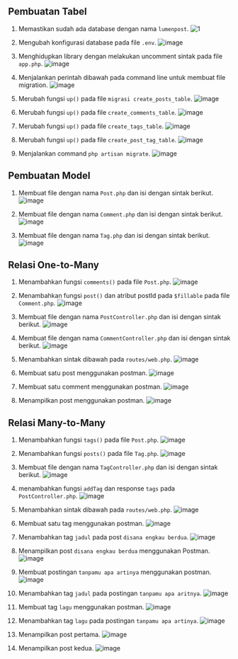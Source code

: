 ## Pembuatan Tabel
1. Memastikan sudah ada database dengan nama `lumenpost`.
![1](https://github.com/FarhanHaf/PEMIN/assets/103462399/5154f7be-2af5-4b89-96c2-314a168cab08)

2. Mengubah konfigurasi database pada file `.env`.
![image](https://github.com/FarhanHaf/PEMIN/assets/103462399/2710bd6f-881d-4e6e-8d8a-7e414c9de12c)

3. Menghidupkan library dengan melakukan uncomment sintak pada file `app.php`.
![image](https://github.com/FarhanHaf/PEMIN/assets/103462399/d2548e31-bf08-45ff-80bf-fc324376e6e1)

4. Menjalankan perintah dibawah pada command line untuk membuat file migration.
![image](https://github.com/FarhanHaf/PEMIN/assets/103462399/dff4e7b9-6569-4c07-8024-4b39fa4ae795)

5. Merubah fungsi `up()` pada file `migrasi create_posts_table`.
![image](https://github.com/FarhanHaf/PEMIN/assets/103462399/9f958716-a5d7-4811-85c0-49ad6d4374ce)

6. Merubah fungsi `up()` pada file `create_comments_table`.
![image](https://github.com/FarhanHaf/PEMIN/assets/103462399/60fb11c8-8cc4-461e-acd4-8728f4c1cffd)

8. Merubah fungsi `up()` pada file `create_tags_table`.
![image](https://github.com/FarhanHaf/PEMIN/assets/103462399/a7e95670-2045-46d8-be43-ccb6dd20a0ef)

9. Merubah fungsi `up()` pada file `create_post_tag_table`.
![image](https://github.com/FarhanHaf/PEMIN/assets/103462399/34376685-1628-432a-b6c0-48c5a1d1cec0)

10. Menjalankan command `php artisan migrate`.
![image](https://github.com/FarhanHaf/PEMIN/assets/103462399/5e1b69c6-3d74-475f-8e34-f6af5524e76d)

## Pembuatan Model
1. Membuat file dengan nama `Post.php` dan isi dengan sintak berikut.
![image](https://github.com/FarhanHaf/PEMIN/assets/103462399/9870e4cd-3244-4cfb-8ca7-142fb56622a0)

2. Membuat file dengan nama `Comment.php` dan isi dengan sintak berikut.
![image](https://github.com/FarhanHaf/PEMIN/assets/103462399/1603c7f2-b2f0-4dd2-8c84-17d08fe8a6ed)

3. Membuat file dengan nama `Tag.php` dan isi dengan sintak berikut.
![image](https://github.com/FarhanHaf/PEMIN/assets/103462399/3e5d5373-1909-45d6-94fc-a4b8155846c9)

## Relasi One-to-Many
1. Menambahkan fungsi `comments()` pada file `Post.php`.
![image](https://github.com/FarhanHaf/PEMIN/assets/103462399/2f0bbce7-0281-4376-9702-b3b24107505d)

2. Menambahkan fungsi `post()` dan atribut postId pada `$fillable` pada file `Comment.php`.
![image](https://github.com/FarhanHaf/PEMIN/assets/103462399/f74d7956-1065-42a1-915d-779a94b31cd2)

3. Membuat file dengan nama `PostController.php` dan isi dengan sintak berikut.
![image](https://github.com/FarhanHaf/PEMIN/assets/103462399/f971f35c-f612-4ba4-afa3-14eebdc754b5)

4. Membuat file dengan nama `CommentController.php` dan isi dengan sintak berikut.
![image](https://github.com/FarhanHaf/PEMIN/assets/103462399/071744aa-166c-4d12-ac60-766a76a5d8d3)

5. Menambahkan sintak dibawah pada `routes/web.php`.
![image](https://github.com/FarhanHaf/PEMIN/assets/103462399/64b04dc0-4369-4923-bf24-cbfbfb86a006)

6. Membuat satu post menggunakan postman.
![image](https://github.com/FarhanHaf/PEMIN/assets/103462399/f89c1556-468e-4514-b36d-3eaf155ff28f)

7. Membuat satu comment menggunakan postman.
![image](https://github.com/FarhanHaf/PEMIN/assets/103462399/40abace0-d3f6-463e-96c4-227f0a8dcd37)

8. Menampilkan post menggunakan postman.
![image](https://github.com/FarhanHaf/PEMIN/assets/103462399/af4a9479-4dab-4cc6-b866-99a2a48d4205)

## Relasi Many-to-Many
1. Menambahkan fungsi `tags()` pada file `Post.php`.
![image](https://github.com/FarhanHaf/PEMIN/assets/103462399/b89fe175-8c20-457f-b4be-7119c7a0b268)

2. Menambahkan fungsi `posts()` pada file `Tag.php`.
![image](https://github.com/FarhanHaf/PEMIN/assets/103462399/f5c82899-43c0-419d-9f15-c47e005f4ee3)

3. Membuat file dengan nama `TagController.php` dan isi dengan sintak berikut.
![image](https://github.com/FarhanHaf/PEMIN/assets/103462399/dbc2e1fb-e4b4-4c4c-87ee-5408597fd08e)

4. menambahkan fungsi `addTag` dan response `tags` pada `PostController.php`.
![image](https://github.com/FarhanHaf/PEMIN/assets/103462399/ac329d27-db4e-4496-a131-4cb90948781d)

5. Menambahkan sintak dibawah pada `routes/web.php`.
![image](https://github.com/FarhanHaf/PEMIN/assets/103462399/8639c229-488a-41da-936e-8b55cf56919c)

6. Membuat satu tag menggunakan postman.
![image](https://github.com/FarhanHaf/PEMIN/assets/103462399/d77d5166-bd23-49a4-bb54-18bac51a7352)

7. Menambahkan tag `jadul` pada post `disana engkau berdua`.
![image](https://github.com/FarhanHaf/PEMIN/assets/103462399/2cf6e271-2a41-499f-9085-3ee66253a5c9)

8. Menampilkan post `disana engkau berdua` menggunakan Postman.
![image](https://github.com/FarhanHaf/PEMIN/assets/103462399/b3c2ea5f-740a-4274-9fdc-69a2fdaa508b)

9. Membuat postingan `tanpamu apa artinya` menggunakan postman.
![image](https://github.com/FarhanHaf/PEMIN/assets/103462399/30b8579c-8b5b-4ca9-bd43-2f37b71cb3c6)

10. Menambahkan tag `jadul` pada postingan `tanpamu apa aritnya`.
![image](https://github.com/FarhanHaf/PEMIN/assets/103462399/07c6b712-616c-49e1-b433-378fa84bd1e9)

11. Membuat tag `lagu` menggunakan postman.
![image](https://github.com/FarhanHaf/PEMIN/assets/103462399/c64f75fa-36fe-4717-b4ae-8a094ee07303)

12. Menambahkan tag `lagu` pada postingan `tanpamu apa artinya`.
![image](https://github.com/FarhanHaf/PEMIN/assets/103462399/877728d9-bed4-41f0-b2cf-ba943ab6c911)

13. Menampilkan post pertama.
![image](https://github.com/FarhanHaf/PEMIN/assets/103462399/59afc6a1-339e-4156-b74e-9556f55210ae)

14. Menampilkan post kedua.
![image](https://github.com/FarhanHaf/PEMIN/assets/103462399/f5a7fc29-a975-4baa-922c-26ff2a7e7f3e)
